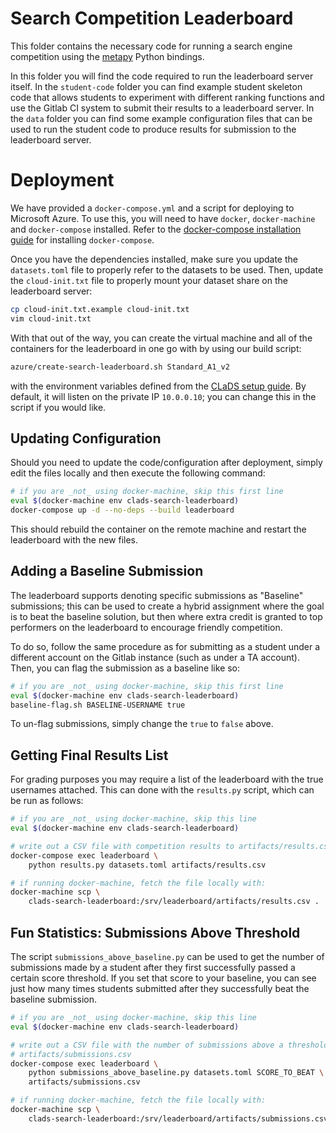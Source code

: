 # Search Competition Leaderboard

This folder contains the necessary code for running a search engine
competition using the [metapy][metapy] Python bindings.

In this folder you will find the code required to run the leaderboard
server itself. In the `student-code` folder you can find example student
skeleton code that allows students to experiment with different ranking
functions and use the Gitlab CI system to submit their results to a
leaderboard server. In the `data` folder you can find some example
configuration files that can be used to run the student code to produce
results for submission to the leaderboard server.

# Deployment

We have provided a `docker-compose.yml` and a script for deploying to
Microsoft Azure. To use this, you will need to have `docker`,
`docker-machine` and `docker-compose` installed. Refer to the
[docker-compose installation guide][docker-compose] for installing
`docker-compose`.

Once you have the dependencies installed, make sure you update the
`datasets.toml` file to properly refer to the datasets to be used. Then,
update the `cloud-init.txt` file to properly mount your dataset share on
the leaderboard server:

```bash
cp cloud-init.txt.example cloud-init.txt
vim cloud-init.txt
```

With that out of the way, you can create the virtual machine and all of the
containers for the leaderboard in one go with by using our build script:

```bash
azure/create-search-leaderboard.sh Standard_A1_v2
```

with the environment variables defined from the [CLaDS setup guide][clads].
By default, it will listen on the private IP `10.0.0.10`; you can change
this in the script if you would like.

## Updating Configuration

Should you need to update the code/configuration after deployment, simply
edit the files locally and then execute the following command:

```bash
# if you are _not_ using docker-machine, skip this first line
eval $(docker-machine env clads-search-leaderboard)
docker-compose up -d --no-deps --build leaderboard
```

This should rebuild the container on the remote machine and restart the
leaderboard with the new files.

## Adding a Baseline Submission

The leaderboard supports denoting specific submissions as "Baseline"
submissions; this can be used to create a hybrid assignment where the goal
is to beat the baseline solution, but then where extra credit is granted to
top performers on the leaderboard to encourage friendly competition.

To do so, follow the same procedure as for submitting as a student under a
different account on the Gitlab instance (such as under a TA account).
Then, you can flag the submission as a baseline like so:

```bash
# if you are _not_ using docker-machine, skip this first line
eval $(docker-machine env clads-search-leaderboard)
baseline-flag.sh BASELINE-USERNAME true
```

To un-flag submissions, simply change the `true` to `false` above.

## Getting Final Results List

For grading purposes you may require a list of the leaderboard with the
true usernames attached. This can done with the `results.py` script, which
can be run as follows:

```bash
# if you are _not_ using docker-machine, skip this line
eval $(docker-machine env clads-search-leaderboard)

# write out a CSV file with competition results to artifacts/results.csv
docker-compose exec leaderboard \
    python results.py datasets.toml artifacts/results.csv

# if running docker-machine, fetch the file locally with:
docker-machine scp \
    clads-search-leaderboard:/srv/leaderboard/artifacts/results.csv .
```

## Fun Statistics: Submissions Above Threshold

The script `submissions_above_baseline.py` can be used to get the number of
submissions made by a student after they first successfully passed a
certain score threshold. If you set that score to your baseline, you can
see just how many times students submitted after they successfully beat the
baseline submission.

```bash
# if you are _not_ using docker-machine, skip this line
eval $(docker-machine env clads-search-leaderboard)

# write out a CSV file with the number of submissions above a threshold to
# artifacts/submissions.csv
docker-compose exec leaderboard \
    python submissions_above_baseline.py datasets.toml SCORE_TO_BEAT \
    artifacts/submissions.csv

# if running docker-machine, fetch the file locally with:
docker-machine scp \
    clads-search-leaderboard:/srv/leaderboard/artifacts/submissions.csv .
```

[metapy]: https://github.com/meta-toolkit/metapy
[clads]: https://timan-group.github.io/clads/
[docker-compose]: https://docs.docker.com/compose/install/
